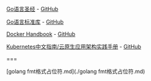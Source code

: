 [Go语言圣经](https://docs.hundan.org/gopl-zh/) - [GitHub](https://github.com/gopl-zh/gopl-zh.github.com)

[Go语言标准库](https://books.studygolang.com/The-Golang-Standard-Library-by-Example/) - [GitHub](https://github.com/polaris1119/The-Golang-Standard-Library-by-Example)

[Docker Handbook](https://jimmysong.io/docker-handbook/) - [GitHub](https://github.com/rootsongjc/docker-handbook)

[Kubernetes中文指南/云原生应用架构实践手册](https://jimmysong.io/kubernetes-handbook/) - [GitHub](https://github.com/rootsongjc/kubernetes-handbook)

===

[golang fmt格式占位符.md](./golang fmt格式占位符.md)

[]()
